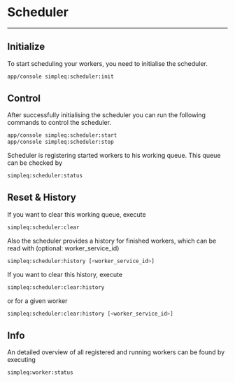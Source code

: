 # Scheduler

***

## Initialize

To start scheduling your workers, you need to initialise the scheduler.

```sh
app/console simpleq:scheduler:init
```

## Control

After successfully initialising the scheduler you can run the following commands to control the scheduler.

```sh
app/console simpleq:scheduler:start
app/console simpleq:scheduler:stop
```

Scheduler is registering started workers to his working queue. This queue can be checked by 

```sh
simpleq:scheduler:status
```

## Reset & History

If you want to clear this working queue, execute

```sh
simpleq:scheduler:clear
```

Also the scheduler provides a history for finished workers, which can be read with (optional: worker_service_id)

```sh
simpleq:scheduler:history [<worker_service_id>]
```

If you want to clear this history, execute

```sh
simpleq:scheduler:clear:history
```

or for a given worker

```sh
simpleq:scheduler:clear:history [<worker_service_id>]
```

## Info

An detailed overview of all registered and running workers can be found by executing

```sh
simpleq:worker:status
```
